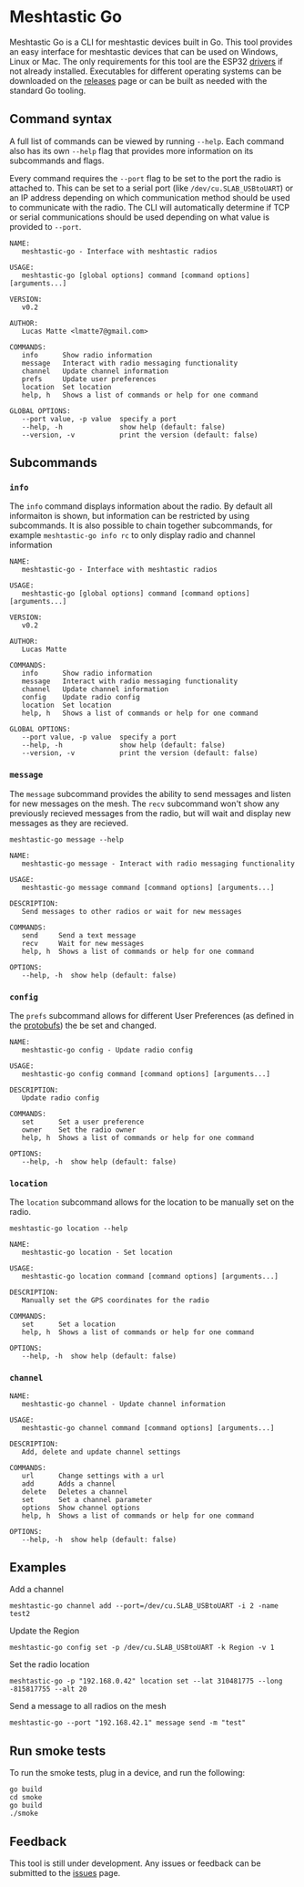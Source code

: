 # Meshtastic Go

Meshtastic Go is a CLI for meshtastic devices built in Go. This tool provides an easy interface for meshtastic devices that can be used on Windows, Linux or Mac. The only requirements for this tool are the ESP32 [drivers](https://www.silabs.com/developers/usb-to-uart-bridge-vcp-drivers) if not already installed. Executables for different operating systems can be downloaded on the [releases](https://github.com/lmatte7/meshtastic-go/releases) page or can be built as needed with the standard Go tooling.

## Command syntax

A full list of commands can be viewed by running `--help`. Each command also has its own `--help` flag that provides more information on its subcommands and flags.

Every command requires the `--port` flag to be set to the port the radio is attached to. This can be set to a serial port (like `/dev/cu.SLAB_USBtoUART`) or an IP address depending on which communication method should be used to communicate with the radio. The CLI will automatically determine if TCP or serial communications should be used depending on what value is provided to `--port`.

```
NAME:
   meshtastic-go - Interface with meshtastic radios

USAGE:
   meshtastic-go [global options] command [command options] [arguments...]

VERSION:
   v0.2

AUTHOR:
   Lucas Matte <lmatte7@gmail.com>

COMMANDS:
   info      Show radio information
   message   Interact with radio messaging functionality
   channel   Update channel information
   prefs     Update user preferences
   location  Set location
   help, h   Shows a list of commands or help for one command

GLOBAL OPTIONS:
   --port value, -p value  specify a port
   --help, -h              show help (default: false)
   --version, -v           print the version (default: false)
```

## Subcommands

### `info`

The `info` command displays information about the radio. By default all informaiton is shown, but information can be restricted by using subcommands. It is also possible to chain together subcommands, for example `meshtastic-go info rc` to only display radio and channel information

```
NAME:
   meshtastic-go - Interface with meshtastic radios

USAGE:
   meshtastic-go [global options] command [command options] [arguments...]

VERSION:
   v0.2

AUTHOR:
   Lucas Matte

COMMANDS:
   info      Show radio information
   message   Interact with radio messaging functionality
   channel   Update channel information
   config    Update radio config
   location  Set location
   help, h   Shows a list of commands or help for one command

GLOBAL OPTIONS:
   --port value, -p value  specify a port
   --help, -h              show help (default: false)
   --version, -v           print the version (default: false)
```

### `message`

The `message` subcommand provides the ability to send messages and listen for new messages on the mesh. The `recv` subcommand won't show any previously recieved messages from the radio, but will wait and display new messages as they are recieved.

```
meshtastic-go message --help

NAME:
   meshtastic-go message - Interact with radio messaging functionality

USAGE:
   meshtastic-go message command [command options] [arguments...]

DESCRIPTION:
   Send messages to other radios or wait for new messages

COMMANDS:
   send     Send a text message
   recv     Wait for new messages
   help, h  Shows a list of commands or help for one command

OPTIONS:
   --help, -h  show help (default: false)
```

### `config`

The `prefs` subcommand allows for different User Preferences (as defined in the [protobufs](https://github.com/lmatte7/goMesh/blob/6199a9555f0777b6f21456a1f5d1390bd324ba57/github.com/meshtastic/gomeshproto/radioconfig.pb.go#L422)) the be set and changed.

```
NAME:
   meshtastic-go config - Update radio config

USAGE:
   meshtastic-go config command [command options] [arguments...]

DESCRIPTION:
   Update radio config

COMMANDS:
   set      Set a user preference
   owner    Set the radio owner
   help, h  Shows a list of commands or help for one command

OPTIONS:
   --help, -h  show help (default: false)
```

### `location`

The `location` subcommand allows for the location to be manually set on the radio.

```
meshtastic-go location --help

NAME:
   meshtastic-go location - Set location

USAGE:
   meshtastic-go location command [command options] [arguments...]

DESCRIPTION:
   Manually set the GPS coordinates for the radio

COMMANDS:
   set      Set a location
   help, h  Shows a list of commands or help for one command

OPTIONS:
   --help, -h  show help (default: false)
```

### `channel`  
```
NAME:
   meshtastic-go channel - Update channel information

USAGE:
   meshtastic-go channel command [command options] [arguments...]

DESCRIPTION:
   Add, delete and update channel settings

COMMANDS:
   url      Change settings with a url
   add      Adds a channel
   delete   Deletes a channel
   set      Set a channel parameter
   options  Show channel options
   help, h  Shows a list of commands or help for one command

OPTIONS:
   --help, -h  show help (default: false)
   ```

## Examples

Add a channel

```
meshtastic-go channel add --port=/dev/cu.SLAB_USBtoUART -i 2 -name test2
```

Update the Region

```
meshtastic-go config set -p /dev/cu.SLAB_USBtoUART -k Region -v 1
```

Set the radio location

```
meshtastic-go -p "192.168.0.42" location set --lat 310481775 --long -815817755 --alt 20
```

Send a message to all radios on the mesh

```
meshtastic-go --port "192.168.42.1" message send -m "test"
```

## Run smoke tests

To run the smoke tests, plug in a device, and run the following:

```
go build
cd smoke
go build
./smoke
```


## Feedback

This tool is still under development. Any issues or feedback can be submitted to the [issues](https://github.com/lmatte7/meshtastic-go/issues) page.
